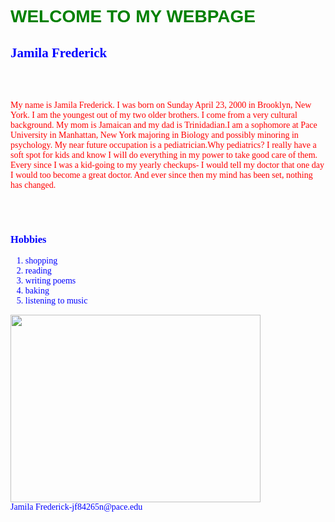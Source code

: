 <!DOCTYPE html>
<html>
<head>
<title> My Web Page </title>
<style>
body{
color:blue;
font-family: cursive;
}
h1{
font-family:arial;
color: green;
}
h2.destination{
font-family:Georgia;
}
p {
color:red;
}

</style>

<script type="text/javascript">
var a = Math.random();
var b= Math.random();
var c = a + b;
document.write(c);
</script>

</head>
<body>
<h1>WELCOME TO MY WEBPAGE </h1>
<h2> Jamila Frederick </h2> <br> <br>
<p class="paragraph"> My name is Jamila Frederick. I was born on Sunday April 23, 2000 in Brooklyn, New York. I am the youngest out of my two older
brothers. I come from a very cultural background. My mom is Jamaican and my dad is Trinidadian.I am a sophomore at Pace
University in Manhattan, New York majoring in Biology and possibly minoring in psychology. My near future occupation is a
pediatrician.Why pediatrics? I really have a soft spot for kids and know I will do everything in my power to take good
care of them. Every since I was a kid-going to my yearly checkups- I would tell my doctor that one day I would too
become a great doctor. And ever since then my mind has been set, nothing has changed.</p> <br> <br>
<h3>Hobbies</h3>
<ol>
<li>shopping</li>
<li>reading</li>
<li>writing poems</li>
<li>baking</li>
<li>listening to music</li>
</ol>
<img src="shopping.jpg" width="400" height="300"/>
<!--Here is where the main code goes-->
<footer> Jamila Frederick-jf84265n@pace.edu </footer>

</body>
</html>
